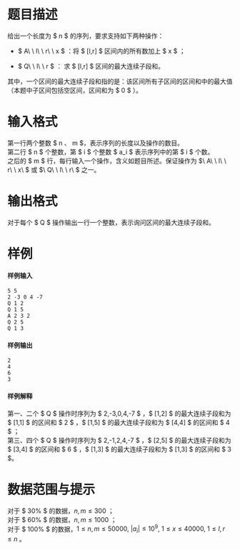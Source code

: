 
# 题目描述

给出一个长度为 $ n $ 的序列，要求支持如下两种操作：

-  $ A\ \ l\ \ r\ \ x $ ：将 $ [l,r] $ 区间内的所有数加上 $ x $ ；

-  $ Q\ \ l\ \ r $ ： 求 $ [l,r] $ 区间的最大连续子段和。

其中，一个区间的最大连续子段和指的是：该区间所有子区间的区间和中的最大值（本题中子区间包括空区间，区间和为 $ 0 $ ）。

# 输入格式

第一行两个整数 $ n $、$ m $，表示序列的长度以及操作的数目。  
第二行 $ n $ 个整数，第 $ i $ 个整数 $ a_i $ 表示序列中的第 $ i $ 个数。  
之后的 $ m $ 行，每行输入一个操作，含义如题目所述。保证操作为 $\ A\ \ l\ \ r\ \ x\ $ 或 $\ Q\ \ l\ \ r\ $ 之一。

# 输出格式

对于每个 $ Q $ 操作输出一行一个整数，表示询问区间的最大连续子段和。

# 样例

#### 样例输入
```plain
5 5
2 -3 0 4 -7
Q 1 2
Q 1 5
A 2 3 2
Q 2 5
Q 1 3
```

#### 样例输出
```plain
2
4
6
3
```

#### 样例解释
第一、二个 $ Q $ 操作时序列为 $ 2,-3,0,4,-7 $ ，$ [1,2] $ 的最大连续子段和为 $ [1,1] $ 的区间和 $ 2 $ ，$ [1,5] $ 的最大连续子段和为 $ [4,4] $ 的区间和 $ 4 $ ；  
第三、四个 $ Q $ 操作时序列为 $ 2,-1,2,4,-7 $ ，$ [2,5] $ 的最大连续子段和为 $ [3,4] $ 的区间和 $ 6 $ ，$ [1,3] $ 的最大连续子段和为 $ [1,3] $ 的区间和 $ 3 $。

# 数据范围与提示

对于 $ 30\% $ 的数据，$n,m\le 300$ ；  
对于 $ 60\% $ 的数据，$n,m\le 1000$ ；  
对于 $ 100\% $ 的数据，$1\le n,m\le 50000,\ |a_i|\le 10^9,\ 1\le x\le 40000,\ 1\le l,r\le n$ 。

